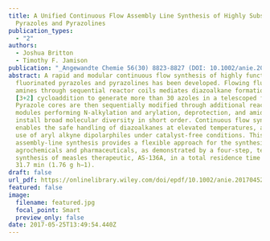 ```yaml
---
title: A Unified Continuous Flow Assembly Line Synthesis of Highly Substituted
  Pyrazoles and Pyrazolines
publication_types:
  - "2"
authors:
  - Joshua Britton
  - Timothy F. Jamison
publication: "_Angewandte Chemie 56(30) 8823-8827 (DOI: 10.1002/anie.201704529)_"
abstract: A rapid and modular continuous flow synthesis of highly functionalized
  fluorinated pyrazoles and pyrazolines has been developed. Flowing fluorinated
  amines through sequential reactor coils mediates diazoalkane formation and
  [3+2] cycloaddition to generate more than 30 azoles in a telescoped fashion.
  Pyrazole cores are then sequentially modified through additional reactor
  modules performing N-alkylation and arylation, deprotection, and amidation to
  install broad molecular diversity in short order. Continuous flow synthesis
  enables the safe handling of diazoalkanes at elevated temperatures, and the
  use of aryl alkyne dipolarphiles under catalyst-free conditions. This
  assembly-line synthesis provides a flexible approach for the synthesis of
  agrochemicals and pharmaceuticals, as demonstrated by a four-step, telescoped
  synthesis of measles therapeutic, AS-136A, in a total residence time of
  31.7 min (1.76 g h−1).
draft: false
url_pdf: https://onlinelibrary.wiley.com/doi/epdf/10.1002/anie.201704529
featured: false
image:
  filename: featured.jpg
  focal_point: Smart
  preview_only: false
date: 2017-05-25T13:49:54.440Z
---
```

